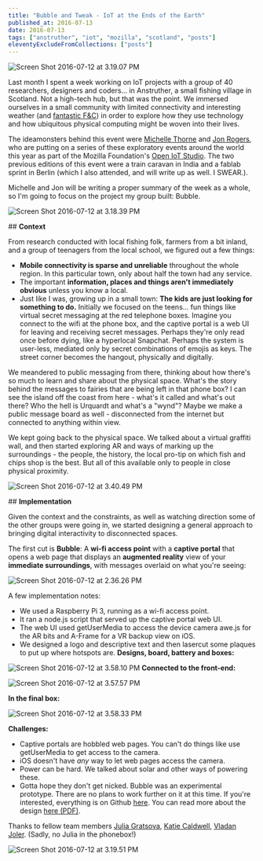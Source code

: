 ```yaml
---
title: "Bubble and Tweak - IoT at the Ends of the Earth"
published_at: 2016-07-13
date: 2016-07-13
tags: ["anstruther", "iot", "mozilla", "scotland", "posts"]
eleventyExcludeFromCollections: ["posts"]
---
```

![Screen Shot 2016-07-12 at 3.19.07 PM](screen-shot-2016-07-12-at-3-19-07-pm.png)

Last month I spent a week working on IoT projects with a group of 40 researchers, designers and coders... in Anstruther, a small fishing village in Scotland. Not a high-tech hub, but that was the point. We immersed ourselves in a small community with limited connectivity and interesting weather (and [fantastic F&C](https://www.tripadvisor.com/Restaurant_Review-g551743-d1898308-Reviews-The_Wee_Chippy-Anstruther_Fife_Scotland.html)) in order to explore how they use technology and how ubiquitous physical computing might be woven into their lives.

The ideamonsters behind this event were [Michelle Thorne](https://twitter.com/thornet) and [Jon Rogers](https://twitter.com/ileddigital), who are putting on a series of these exploratory events around the world this year as part of the Mozilla Foundation's [Open IoT Studio](https://wiki.mozilla.org/Open_IoT). The two previous editions of this event were a train caravan in India and a fablab sprint in Berlin (which I also attended, and will write up as well. I SWEAR.).

Michelle and Jon will be writing a proper summary of the week as a whole, so I'm going to focus on the project my group built: Bubble.

![Screen Shot 2016-07-12 at 3.18.39 PM](screen-shot-2016-07-12-at-3-18-39-pm.png)

\#\# **Context**

From research conducted with local fishing folk, farmers from a bit inland, and a group of teenagers from the local school, we figured out a few things:

*   **Mobile connectivity is sparse and unreliable** throughout the whole region. In this particular town, only about half the town had any service.
*   The important **information, places and things aren't immediately obvious** unless you know a local.
*   Just like I was, growing up in a small town: **The kids are just looking for something to do.**
Initially we focused on the teens... fun things like virtual secret messaging at the red telephone boxes. Imagine you connect to the wifi at the phone box, and the captive portal is a web UI for leaving and receiving secret messages. Perhaps they're only read once before dying, like a hyperlocal Snapchat. Perhaps the system is user-less, mediated only by secret combinations of emojis as keys. The street corner becomes the hangout, physically and digitally.

We meandered to public messaging from there, thinking about how there's so much to learn and share about the physical space. What's the story behind the messages to fairies that are being left in that phone box? I can see the island off the coast from here - what's it called and what's out there? Who the hell is Urquardt and what's a "wynd"? Maybe we make a public message board as well - disconnected from the internet but connected to anything within view.

We kept going back to the physical space. We talked about a virtual graffiti wall, and then started exploring AR and ways of marking up the surroundings - the people, the history, the local pro-tip on which fish and chips shop is the best. But all of this available only to people in close physical proximity.

![Screen Shot 2016-07-12 at 3.40.49 PM](screen-shot-2016-07-12-at-3-40-49-pm.png)


\#\# **Implementation**

Given the context and the constraints, as well as watching direction some of the other groups were going in, we started designing a general approach to bringing digital interactivity to disconnected spaces.

The first cut is **Bubble**: A **wi-fi access point** with a **captive portal** that opens a web page that displays an **augmented reality** view of your **immediate surroundings**, with messages overlaid on what you're seeing:

![Screen Shot 2016-07-12 at 2.36.26 PM](screen-shot-2016-07-12-at-2-36-26-pm.png)

A few implementation notes:

*   We used a Raspberry Pi 3, running as a wi-fi access point.
*   It ran a node.js script that served up the captive portal web UI.
*   The web UI used getUserMedia to access the device camera awe.js for the AR bits and A-Frame for a VR backup view on iOS.
*   We designed a logo and descriptive text and then lasercut some plaques to put up where hotspots are.
**Designs, board, battery and boxes:**

![Screen Shot 2016-07-12 at 3.58.10 PM](screen-shot-2016-07-12-at-3-58-10-pm.png)
**Connected to the front-end:**

![Screen Shot 2016-07-12 at 3.57.57 PM](screen-shot-2016-07-12-at-3-57-57-pm.png)

**In the final box:**

![Screen Shot 2016-07-12 at 3.58.33 PM](screen-shot-2016-07-12-at-3-58-33-pm.png)

**Challenges:**

*   Captive portals are hobbled web pages. You can't do things like use getUserMedia to get access to the camera.
*   iOS doesn't have *any* way to let web pages access the camera.
*   Power can be hard. We talked about solar and other ways of powering these.
*   Gotta hope they don't get nicked.
Bubble was an experimental prototype. There are no plans to work further on it at this time. If you're interested, everything is on Github [here](https://github.com/autonome/bubble). You can read more about the design [here (PDF)](https://www.dropbox.com/s/yj11w3g3scwu93q/Bubble_DesignSprint_Scotland.pdf?dl=0).

Thanks to fellow team members [Julia Gratsova](https://twitter.com/juliagratsova), [Katie Caldwell](https://twitter.com/kc_coffeekid), [Vladan Joler](https://twitter.com/thecreatureslab). (Sadly, no Julia in the phonebox!)

![Screen Shot 2016-07-12 at 3.19.51 PM](screen-shot-2016-07-12-at-3-19-51-pm.png)